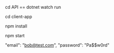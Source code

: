 cd API == dotnet watch run
	
cd client-app


npm install


npm start


"email": "bob@test.com",
"password": "Pa$$w0rd"